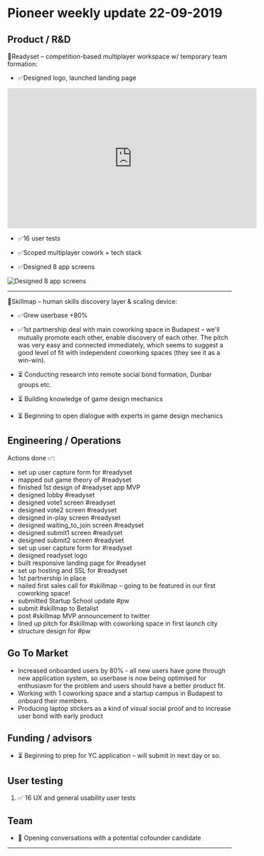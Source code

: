 # Pioneer weekly update 22-09-2019


## Product / R&D

👟Readyset – competition-based multiplayer workspace w/ temporary team formation:  
*  ✅Designed logo, launched landing page  

<iframe width="560" height="315" src="https://www.youtube.com/embed/XoXHC4BxJG0" frameborder="0" allow="accelerometer; autoplay; encrypted-media; gyroscope; picture-in-picture" allowfullscreen></iframe>  
  
  
*  ✅16 user tests  
  
*  ✅Scoped multiplayer cowork + tech stack  
  
*  ✅Designed 8 app screens  

![Designed 8 app screens](https://johnnymakes.github.io/pioneer-updates/assets/img/readyset-deskop-screens-screenshot.png)

----

📍Skillmap – human skills discovery layer & scaling device:  

*  ✅Grew userbase +80%  
  
*  ✅1st partnership deal with main coworking space in Budapest – we'll mutually promote each other, enable discovery of each other. The pitch was very easy and connected immediately, which seems to suggest a good level of fit with independent coworking spaces (they see it as a win-win).

*  ⏳ Conducting research into remote social bond formation, Dunbar groups etc.

*  ⏳ Building knowledge of game design mechanics

*  ⏳ Beginning to open dialogue with experts in game design mechanics


## Engineering / Operations

Actions done ✅:

* set up user capture form for #readyset
* mapped out game theory of #readyset
* finished 1st design of #readyset app MVP
* designed lobby #readyset
* designed vote1 screen #readyset
* designed vote2 screen #readyset
* designed in-play screen #readyset
* designed waiting_to_join screen #readyset
* designed submit1 screen #readyset
* designed submit2 screen #readyset
* set up user capture form for #readyset
* designed readyset logo
* built responsive landing page for #readyset
* set up hosting and SSL for #readyset 
* 1st partnership in place
* nailed first sales call for #skillmap – going to be featured in our first coworking space! 
* submitted Startup School update #pw 
* submit #skillmap to Betalist 
* post #skillmap MVP announcement to twitter
* lined up pitch for #skillmap with coworking space in first launch city
* structure design for #pw


## Go To Market

* Increased onboarded users by 80% - all new users have gone through new application system, so userbase is now being optimised for enthusiasm for the problem and users should have a better product fit.
* Working with 1 coworking space and a startup campus in Budapest to onboard their members.
* Producing laptop stickers as a kind of visual social proof and to increase user bond with early product


## Funding / advisors

* ⏳ Beginning to prep for YC application – will submit in next day or so.


## User testing


1. ✅ 16 UX and general usability user tests


## Team

* 💬 Opening conversations with a potential cofounder candidate
  
----



